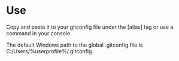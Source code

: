 <h1>Use</h1>
<p>
Copy and paste it to your gitconfig file under the [alias] tag or use a command in your console.

The default Windows path to the global .gitconfig file is C:&#47;Users&#47;%userprofile%&#47;.gitconfig.
</p>